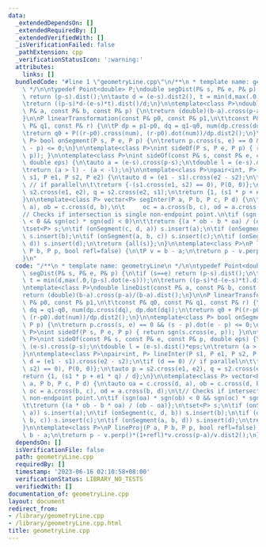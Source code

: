```yaml
---
data:
  _extendedDependsOn: []
  _extendedRequiredBy: []
  _extendedVerifiedWith: []
  _isVerificationFailed: false
  _pathExtension: cpp
  _verificationStatusIcon: ':warning:'
  attributes:
    links: []
  bundledCode: "#line 1 \"geometryLine.cpp\"\n/**\n * template name: geometryLine\n\
    \ */\n\ntypedef Point<double> P;\ndouble segDist(P& s, P& e, P& p) {\n\tif (s==e)\
    \ return (p-s).dist();\n\tauto d = (e-s).dist2(), t = min(d,max(.0,(p-s).dot(e-s)));\n\
    \treturn ((p-s)*d-(e-s)*t).dist()/d;\n}\n\ntemplate<class P>\ndouble lineDist(const\
    \ P& a, const P& b, const P& p) {\n\treturn (double)(b-a).cross(p-a)/(b-a).dist();\n\
    }\n\nP linearTransformation(const P& p0, const P& p1,\n\t\tconst P& q0, const\
    \ P& q1, const P& r) {\n\tP dp = p1-p0, dq = q1-q0, num(dp.cross(dq), dp.dot(dq));\n\
    \treturn q0 + P((r-p0).cross(num), (r-p0).dot(num))/dp.dist2();\n}\n\ntemplate<class\
    \ P> bool onSegment(P s, P e, P p) {\n\treturn p.cross(s, e) == 0 && (s - p).dot(e\
    \ - p) <= 0;\n}\n\ntemplate<class P>\nint sideOf(P s, P e, P p) { return sgn(s.cross(e,\
    \ p)); }\n\ntemplate<class P>\nint sideOf(const P& s, const P& e, const P& p,\
    \ double eps) {\n\tauto a = (e-s).cross(p-s);\n\tdouble l = (e-s).dist()*eps;\n\
    \treturn (a > l) - (a < -l);\n}\n\ntemplate<class P>\npair<int, P> lineInter(P\
    \ s1, P e1, P s2, P e2) {\n\tauto d = (e1 - s1).cross(e2 - s2);\n\tif (d == 0)\
    \ // if parallel\n\t\treturn {-(s1.cross(e1, s2) == 0), P(0, 0)};\n\tauto p =\
    \ s2.cross(e1, e2), q = s2.cross(e2, s1);\n\treturn {1, (s1 * p + e1 * q) / d};\n\
    }\n\ntemplate<class P> vector<P> segInter(P a, P b, P c, P d) {\n\tauto oa = c.cross(d,\
    \ a), ob = c.cross(d, b),\n\t     oc = a.cross(b, c), od = a.cross(b, d);\n\t\
    // Checks if intersection is single non-endpoint point.\n\tif (sgn(oa) * sgn(ob)\
    \ < 0 && sgn(oc) * sgn(od) < 0)\n\t\treturn {(a * ob - b * oa) / (ob - oa)};\n\
    \tset<P> s;\n\tif (onSegment(c, d, a)) s.insert(a);\n\tif (onSegment(c, d, b))\
    \ s.insert(b);\n\tif (onSegment(a, b, c)) s.insert(c);\n\tif (onSegment(a, b,\
    \ d)) s.insert(d);\n\treturn {all(s)};\n}\n\ntemplate<class P>\nP lineProj(P a,\
    \ P b, P p, bool refl=false) {\n\tP v = b - a;\n\treturn p - v.perp()*(1+refl)*v.cross(p-a)/v.dist2();\n\
    }\n"
  code: "/**\n * template name: geometryLine\n */\n\ntypedef Point<double> P;\ndouble\
    \ segDist(P& s, P& e, P& p) {\n\tif (s==e) return (p-s).dist();\n\tauto d = (e-s).dist2(),\
    \ t = min(d,max(.0,(p-s).dot(e-s)));\n\treturn ((p-s)*d-(e-s)*t).dist()/d;\n}\n\
    \ntemplate<class P>\ndouble lineDist(const P& a, const P& b, const P& p) {\n\t\
    return (double)(b-a).cross(p-a)/(b-a).dist();\n}\n\nP linearTransformation(const\
    \ P& p0, const P& p1,\n\t\tconst P& q0, const P& q1, const P& r) {\n\tP dp = p1-p0,\
    \ dq = q1-q0, num(dp.cross(dq), dp.dot(dq));\n\treturn q0 + P((r-p0).cross(num),\
    \ (r-p0).dot(num))/dp.dist2();\n}\n\ntemplate<class P> bool onSegment(P s, P e,\
    \ P p) {\n\treturn p.cross(s, e) == 0 && (s - p).dot(e - p) <= 0;\n}\n\ntemplate<class\
    \ P>\nint sideOf(P s, P e, P p) { return sgn(s.cross(e, p)); }\n\ntemplate<class\
    \ P>\nint sideOf(const P& s, const P& e, const P& p, double eps) {\n\tauto a =\
    \ (e-s).cross(p-s);\n\tdouble l = (e-s).dist()*eps;\n\treturn (a > l) - (a < -l);\n\
    }\n\ntemplate<class P>\npair<int, P> lineInter(P s1, P e1, P s2, P e2) {\n\tauto\
    \ d = (e1 - s1).cross(e2 - s2);\n\tif (d == 0) // if parallel\n\t\treturn {-(s1.cross(e1,\
    \ s2) == 0), P(0, 0)};\n\tauto p = s2.cross(e1, e2), q = s2.cross(e2, s1);\n\t\
    return {1, (s1 * p + e1 * q) / d};\n}\n\ntemplate<class P> vector<P> segInter(P\
    \ a, P b, P c, P d) {\n\tauto oa = c.cross(d, a), ob = c.cross(d, b),\n\t    \
    \ oc = a.cross(b, c), od = a.cross(b, d);\n\t// Checks if intersection is single\
    \ non-endpoint point.\n\tif (sgn(oa) * sgn(ob) < 0 && sgn(oc) * sgn(od) < 0)\n\
    \t\treturn {(a * ob - b * oa) / (ob - oa)};\n\tset<P> s;\n\tif (onSegment(c, d,\
    \ a)) s.insert(a);\n\tif (onSegment(c, d, b)) s.insert(b);\n\tif (onSegment(a,\
    \ b, c)) s.insert(c);\n\tif (onSegment(a, b, d)) s.insert(d);\n\treturn {all(s)};\n\
    }\n\ntemplate<class P>\nP lineProj(P a, P b, P p, bool refl=false) {\n\tP v =\
    \ b - a;\n\treturn p - v.perp()*(1+refl)*v.cross(p-a)/v.dist2();\n}\n"
  dependsOn: []
  isVerificationFile: false
  path: geometryLine.cpp
  requiredBy: []
  timestamp: '2023-06-16 02:10:58+08:00'
  verificationStatus: LIBRARY_NO_TESTS
  verifiedWith: []
documentation_of: geometryLine.cpp
layout: document
redirect_from:
- /library/geometryLine.cpp
- /library/geometryLine.cpp.html
title: geometryLine.cpp
---
```

